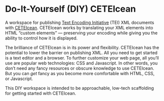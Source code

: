 # Do-It-Yourself (DIY) CETEIcean

A workspace for publishing [Text Encoding Initiative](https://tei-c.org/) (TEI) XML documents with [CETEIcean](https://github.com/TEIC/CETEIcean). CETEIcean works by translating your XML elements into HTML “custom elements” — preserving your encoding while giving you the ability to control how it is displayed.

<!--You can style your document with Cascading Style Sheets (CSS). You can also change how an element is interpreted with Javascript behaviors.-->

The brilliance of CETEIcean is in its power and flexibility. CETEIcean has the potential to lower the barrier on publishing XML. All you need to get started is a text editor and a browser. To further customize your web page, all you’ll use are popular web technologies: CSS and Javascript. In other words, you don’t need any fancy resources or obscure knowledge to use CETEIcean. But you can _get_ fancy as you become more comfortable with HTML, CSS, or Javascript.

This DIY workspace is intended to be approachable, low-tech scaffolding for getting started with CETEIcean.




